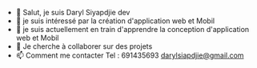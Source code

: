- 👋 Salut, je suis Daryl Siyapdjie dev
- 👀 je suis intéressé par la création d'application web  et Mobil 
- 🌱 je suis actuellement en train  d'apprendre la conception d'application web et Mobil 
- 💞️ Je cherche à collaborer sur des projets
- 📫 Comment me contacter Tel : 691435693 darylsiapdjie@gmail.com 

<!---
Daryl-Siyapdjie-dev/Daryl-Siyapdjie-dev is a ✨ special ✨ repository because its `README.md` (this file) appears on your GitHub profile.
You can click the Preview link to take a look at your changes.
--->
